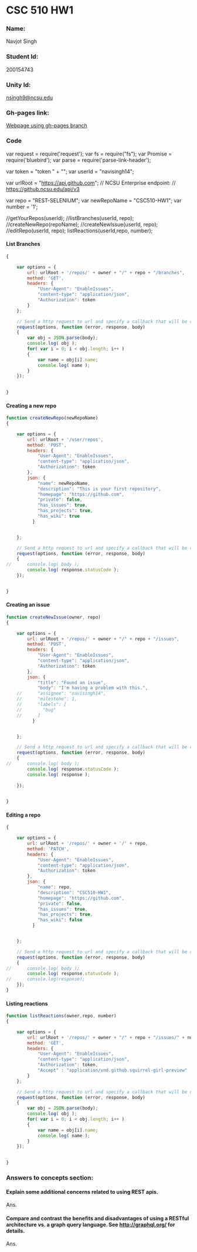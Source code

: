 # CSC 510 HW1

### Name: 
Navjot Singh
### Student Id: 
200154743
### Unity Id: 
nsingh9@ncsu.edu


### Gh-pages link:
[Webpage using gh-pages branch](https://pages.github.ncsu.edu/nsingh9/CSC510-HW1/)  

### Code
var request = require('request');
var fs = require("fs");
var Promise = require('bluebird');
var parse = require('parse-link-header');


var token = "token " + "<Your Token>";
var userId = "navisingh14";

var urlRoot = "https://api.github.com";
// NCSU Enterprise endpoint:
// https://github.ncsu.edu/api/v3

var repo = "REST-SELENIUM";
var newRepoName = "CSC510-HW1"; 
var number = '1';

//getYourRepos(userId);
//listBranches(userId, repo);
//createNewRepo(repoName);
//createNewIssue(userId, repo);
//editRepo(userId, repo);
listReactions(userId,repo, number);


#### List Branches
```javascript function listBranches(owner,repo)
{

	var options = {
		url: urlRoot + '/repos/' + owner + "/" + repo + "/branches",
		method: 'GET',
		headers: {
			"User-Agent": "EnableIssues",
			"content-type": "application/json",
			"Authorization": token
		}
	};

	// Send a http request to url and specify a callback that will be called upon its return.
	request(options, function (error, response, body) 
	{
		var obj = JSON.parse(body);
		console.log( obj );
		for( var i = 0; i < obj.length; i++ )
		{
			var name = obj[i].name;
			console.log( name );
		}
	});

	
}
```
#### Creating a new repo
```javascript
function createNewRepo(newRepoName)
{

	var options = {
		url: urlRoot + '/user/repos',
		method: 'POST',
		headers: {
			"User-Agent": "EnableIssues",
			"content-type": "application/json",
			"Authorization": token
		},
		json: {
			"name": newRepoName,
			"description": "This is your first repository",
			"homepage": "https://github.com",
			"private": false,
			"has_issues": true,
			"has_projects": true,
			"has_wiki": true
		  }


	};

	// Send a http request to url and specify a callback that will be called upon its return.
	request(options, function (error, response, body) 
	{
//		console.log( body );
		console.log( response.statusCode );
	});

	
}
```

#### Creating an issue
```javascript
function createNewIssue(owner, repo)
{

	var options = {
		url: urlRoot + '/repos/' + owner + "/" + repo + "/issues",
		method: 'POST',
		headers: {
			"User-Agent": "EnableIssues",
			"content-type": "application/json",
			"Authorization": token
		},
		json: {
			"title": "Found an issue",
			"body": "I'm having a problem with this.",
	//		"assignee": "navisingh14",
	//		"milestone": 1,
	//		"labels": [
	//		  "bug"
	//		]
		  }


	};

	// Send a http request to url and specify a callback that will be called upon its return.
	request(options, function (error, response, body) 
	{
//		console.log( body );
		console.log( response.statusCode );
		console.log( response );
		
	});

	
}
```
#### Editing a repo
```javascript function editRepo(owner, repo)
{

	var options = {
		url: urlRoot + '/repos/' + owner + '/' + repo,
		method: 'PATCH',
		headers: {
			"User-Agent": "EnableIssues",
			"content-type": "application/json",
			"Authorization": token
		},
		json: {
			"name": repo,
			"description": "CSC510-HW1",
			"homepage": "https://github.com",
			"private": false,
			"has_issues": true,
			"has_projects": true,
			"has_wiki": false
		  }


	};

	// Send a http request to url and specify a callback that will be called upon its return.
	request(options, function (error, response, body) 
	{
//		console.log( body );
		console.log( response.statusCode );
//		console.log(response);
	});
}
```

#### Listing reactions
```javascript 
function listReactions(owner,repo, number)
{

	var options = {
		url: urlRoot + '/repos/' + owner + "/" + repo + "/issues/" + number + "/reactions" ,
		method: 'GET',
		headers: {
			"User-Agent": "EnableIssues",
			"content-type": "application/json",
			"Authorization": token,
			"Accept" : "application/vnd.github.squirrel-girl-preview"
		}
	};

	// Send a http request to url and specify a callback that will be called upon its return.
	request(options, function (error, response, body) 
	{
		var obj = JSON.parse(body);
		console.log( obj );
		for( var i = 0; i < obj.length; i++ )
		{
			var name = obj[i].name;
			console.log( name );
		}
	});

	
}
```





### Answers to concepts section: 
#### Explain some additional concerns related to using REST apis.
Ans.

#### Compare and contrast the benefits and disadvantages of using a RESTful architecture vs. a graph query language. See http://graphql.org/ for details.
Ans.

